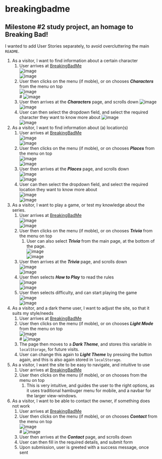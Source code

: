 # breakingbadme
## Milestone #2 study project, an homage to Breaking Bad!
I wanted to add User Stories separately, to avoid overcluttering the main `README`.

1. As a visitor, I want to find information about a certain character
    1. User arrives at [BreakingBadMe](https://michaeldijk.github.io/breakingbadme/index.html)<br>
    ![image](https://raw.githubusercontent.com/michaeldijk/breakingbadme/main/assets/readMeFiles/userStories/storyOneOne.png)<br>
    ![image](https://raw.githubusercontent.com/michaeldijk/breakingbadme/main/assets/readMeFiles/userStories/storyOneOneTwo.png)
    2. User then clicks on the menu (if moble), or on chooses ***Characters*** from the menu on top<br>
    ![image](https://raw.githubusercontent.com/michaeldijk/breakingbadme/main/assets/readMeFiles/userStories/storyOneTwoOne.png)<br>#
    ![image](https://raw.githubusercontent.com/michaeldijk/breakingbadme/main/assets/readMeFiles/userStories/storyOneTwoTwo.png)
    3. User then arrives at the ***Characters*** page, and scrolls down
    ![image](https://raw.githubusercontent.com/michaeldijk/breakingbadme/main/assets/readMeFiles/userStories/storyOneThreeOne.png)<br>
    ![image](https://raw.githubusercontent.com/michaeldijk/breakingbadme/main/assets/readMeFiles/userStories/storyOneThreeTwo.png)
    4. User can then select the dropdown field, and select the required character they want to know more about
    ![image](https://raw.githubusercontent.com/michaeldijk/breakingbadme/main/assets/readMeFiles/userStories/storyOneFourOne.png)<br>
    ![image](https://raw.githubusercontent.com/michaeldijk/breakingbadme/main/assets/readMeFiles/userStories/storyOneFourTwo.png)
2. As a visitor, I want to find information about (a) location(s)
    1. User arrives at [BreakingBadMe](https://michaeldijk.github.io/breakingbadme/index.html)<br>
    ![image](https://raw.githubusercontent.com/michaeldijk/breakingbadme/main/assets/readMeFiles/userStories/storyOneOne.png)<br>
    ![image](https://raw.githubusercontent.com/michaeldijk/breakingbadme/main/assets/readMeFiles/userStories/storyOneOneTwo.png)
    2. User then clicks on the menu (if moble), or on chooses ***Places*** from the menu on top<br>
    ![image](https://raw.githubusercontent.com/michaeldijk/breakingbadme/main/assets/readMeFiles/userStories/storyOneTwoOne.png)<br>
    ![image](https://raw.githubusercontent.com/michaeldijk/breakingbadme/main/assets/readMeFiles/userStories/storyOneTwoTwo.png)
    3. User then arrives at the ***Places*** page, and scrolls down<br>
    ![image](https://raw.githubusercontent.com/michaeldijk/breakingbadme/main/assets/readMeFiles/userStories/storyTwoThreeOne.png)<br>
    ![image](https://raw.githubusercontent.com/michaeldijk/breakingbadme/main/assets/readMeFiles/userStories/storyTwoThreeTwo.png)
    4. User can then select the dropdown field, and select the required location they want to know more about<br>
    ![image](https://raw.githubusercontent.com/michaeldijk/breakingbadme/main/assets/readMeFiles/userStories/storyTwoFourOne.png)<br>
    ![image](https://raw.githubusercontent.com/michaeldijk/breakingbadme/main/assets/readMeFiles/userStories/storyTwoFourTwo.png)
3. As a visitor, I want to play a game, or test my knowledge about the series.
    1. User arrives at [BreakingBadMe](https://michaeldijk.github.io/breakingbadme/index.html)<br>
    ![image](https://raw.githubusercontent.com/michaeldijk/breakingbadme/main/assets/readMeFiles/userStories/storyOneOne.png)<br>
    ![image](https://raw.githubusercontent.com/michaeldijk/breakingbadme/main/assets/readMeFiles/userStories/storyOneOneTwo.png)
    2. User then clicks on the menu (if moble), or on chooses ***Trivia*** from the menu on top
        1. User can also select ***Trivia*** from the main page, at the bottom of the page.<br>
    ![image](https://raw.githubusercontent.com/michaeldijk/breakingbadme/main/assets/readMeFiles/userStories/storyOneTwoOne.png)<br>
    ![image](https://raw.githubusercontent.com/michaeldijk/breakingbadme/main/assets/readMeFiles/userStories/storyOneTwoTwo.png)
    3. User then arrives at the ***Trivia*** page, and scrolls down<br>
    ![image](https://raw.githubusercontent.com/michaeldijk/breakingbadme/main/assets/readMeFiles/userStories/storyThreeThreeOne.png)<br>
    ![image](https://raw.githubusercontent.com/michaeldijk/breakingbadme/main/assets/readMeFiles/userStories/storyThreeThreeTwo.png)
    4. User then selects ***How to Play*** to read the rules<br>
    ![image](https://raw.githubusercontent.com/michaeldijk/breakingbadme/main/assets/readMeFiles/userStories/storyThreeFourOne.png)<br>
    ![image](https://raw.githubusercontent.com/michaeldijk/breakingbadme/main/assets/readMeFiles/userStories/storyThreeFourTwo.png)
    5. User then selects difficulty, and can start playing the game<br>
    ![image](https://raw.githubusercontent.com/michaeldijk/breakingbadme/main/assets/readMeFiles/userStories/storyThreeFiveOne.png)<br>
    ![image](https://raw.githubusercontent.com/michaeldijk/breakingbadme/main/assets/readMeFiles/userStories/storyThreeFiveTwo.png)
4. As a visitor, and a dark theme user, I want to adjust the site, so that it suits my style/needs
    1. User arrives at [BreakingBadMe](https://michaeldijk.github.io/breakingbadme/index.html)
    2. User then clicks on the menu (if moble), or on chooses ***Light Mode*** from the menu on top<br>
    ![image](https://raw.githubusercontent.com/michaeldijk/breakingbadme/main/assets/readMeFiles/userStories/storyOneTwoOne.png)<br>#
    ![image](https://raw.githubusercontent.com/michaeldijk/breakingbadme/main/assets/readMeFiles/userStories/storyOneTwoTwo.png)
    3. The page then moves to a ***Dark Theme***, and stores this variable in `localStorage`, for future visits.
    4. User can change this again to ***Light Theme*** by pressing the button again, and this is also again stored in `localStorage`.
5. As a visitor, I want the site to be easy to navigate, and intuitive to use
    1. User arrives at [BreakingBadMe](https://michaeldijk.github.io/breakingbadme/index.html)
    2. User then clicks on the menu (if moble), or on chooses from the menu on top
        1. This is very intuitive, and guides the user to the right options, as it uses traditional hambuger menu for mobile, and a navbar for the larger view-windows.
6. As a visitor, I want to be able to contact the owner, if something does not work
    1. User arrives at [BreakingBadMe](https://michaeldijk.github.io/breakingbadme/index.html)
    2. User then clicks on the menu (if moble), or on chooses ***Contact*** from the menu on top<br>
    ![image](https://raw.githubusercontent.com/michaeldijk/breakingbadme/main/assets/readMeFiles/userStories/storyOneTwoOne.png)<br>#
    ![image](https://raw.githubusercontent.com/michaeldijk/breakingbadme/main/assets/readMeFiles/userStories/storyOneTwoTwo.png)
    3. User then arrives at the ***Contact*** page, and scrolls down
    4. User can then fill in the required details, and submit form
    5. Upon submission, user is greeted with a success message, once sent